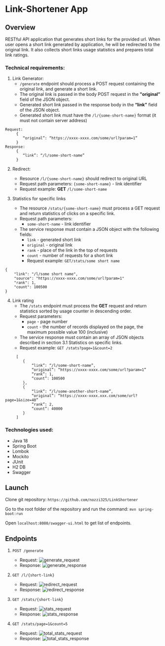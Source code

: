 # Link-Shortener App

## Overview
RESTful API application that generates short links for the provided url. When user opens a short link generated by application, he will be redirected to the original link.
It also collects short links usage statistics and prepares total link ratings.


### Technical requirements:
1. Link Generator:
    - `/generate` endpoint should process a POST request containing the original
      link, and generate a short link.
    - The original link is passed in the body POST request in the **"original”** field of the JSON object.
    - Generated short link passed in the response body in the **“link”** field of the JSON object.
    - Generated short link must have the `/l/{some-short-name}` format (it must not contain server address)

```
Request:
     {
        “original”: “https://xxxx-xxxx.com/some/url?param=1”
     }
Response:
     { 
        “link”: “/l/some-short-name”
     }
```
2. Redirect:
    - Resource `/l/{some-short-name}` should redirect to original URL
    - Request path parameters: `{some-short-name}` - link identifier
    - Request example: **GET** `/l/some-short-name`

3. Statistics for specific links
    - The resource `/stats/{some-short-name}` must process a GET request and return
      statistics of clicks on a specific link.
    - Request path parameters:
        - `some-short-name` - link identifier
    - The service response must contain a JSON object with the following fields:
        - `link` - generated short link
        - `original` - original link
        - `rank` - place of the link in the top of requests
        - `count` - number of requests for a short link
        - Request example: `GET/stats/some short name`
```
{
    "link": "/l/some short name",
    "source": "https://xxxx-xxxx.com/some/url?param=1"
    "rank": 1,
    "count": 100500
}
```
4. Link rating
    - The `/stats` endpoint must process the **GET** request and return statistics sorted by usage counter in descending order.
    - Request parameters:
        - `page` - page number
        - `count` - the number of records displayed on the page, the maximum possible value 100 (inclusive)
    - The service response must contain an array of JSON objects described in
      section 3.1 Statistics on specific links.
    - Request example: `GET /stats?page=1&count=2`
```
     [
        {
            “link”: “/l/some-short-name”,
            “original”: “https://xxxx-xxxx.com/some/url?param=1”
            “rank”: 1,
            “count”: 100500
        },
        {
            “link”: “/l/some-another-short-name”,
            “original”: “https://xxxx-xxxx.xxx.com/some/url?page=1&size=40”
            “rank”: 2,
            “count”: 40000
        }
     ]
```

### Technologies used:
- Java 18
- Spring Boot
- Lombok
- Mockito
- JUnit
- H2 DB
- Swagger

## Launch

Clone git repository:
`https://github.com/nozzi325/LinkShortener`

Go to the root folder of the repository and run the command:
`mvn spring-boot:run`

Open `localhost:8080/swagger-ui.html` to get list of endpoints.

## Endpoints

1) `POST /generate`
    - Request:
      ![generate_request](https://user-images.githubusercontent.com/57872183/203131521-bd413f29-a384-4bc4-a3c3-ae1ab3dffce6.png)
    - Response:
      ![generate_response](https://user-images.githubusercontent.com/57872183/203131546-fa236f54-9066-4706-bed5-18960fc35437.png)

2) `GET /l/{short-link}`
    - Request:
      ![redirect_request](https://user-images.githubusercontent.com/57872183/203132087-271214d3-cb66-41da-b5d5-aecf325d9bf1.png)
    - Response:
      ![redirect_response](https://user-images.githubusercontent.com/57872183/203132107-3c961b23-bc10-495a-a21f-ea5283548eb6.png)

3) `GET /stats/{short-link}`
    - Request:
      ![stats_request](https://user-images.githubusercontent.com/57872183/203132737-cf747c70-1bac-4375-9c66-51f67fa8b1a9.png)
    - Response:
      ![stats_response](https://user-images.githubusercontent.com/57872183/203132753-647b76c5-bb43-4de8-bf23-fc0e24ea9791.png)

4) `GET /stats/page=1&count=5`
    - Request:
      ![total_stats_request](https://user-images.githubusercontent.com/57872183/203133170-f006e380-79c1-41ba-b77a-24824e48256f.png)
    - Response:
      ![total_stats_response](https://user-images.githubusercontent.com/57872183/203133202-f1da16e0-5a85-4e34-93bc-1065cb55e358.png)
